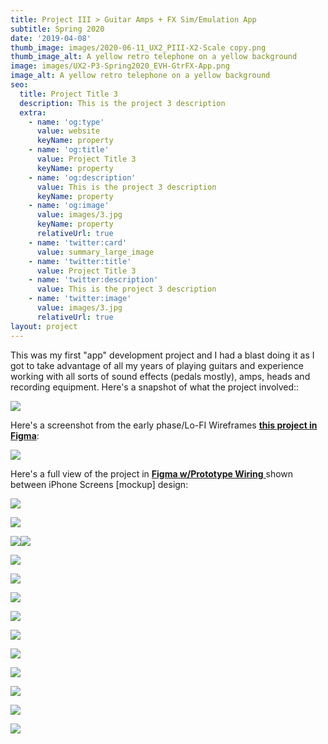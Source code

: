 ```yaml
---
title: Project III > Guitar Amps + FX Sim/Emulation App
subtitle: Spring 2020
date: '2019-04-08'
thumb_image: images/2020-06-11_UX2_PIII-X2-Scale copy.png
thumb_image_alt: A yellow retro telephone on a yellow background
image: images/UX2-P3-Spring2020_EVH-GtrFX-App.png
image_alt: A yellow retro telephone on a yellow background
seo:
  title: Project Title 3
  description: This is the project 3 description
  extra:
    - name: 'og:type'
      value: website
      keyName: property
    - name: 'og:title'
      value: Project Title 3
      keyName: property
    - name: 'og:description'
      value: This is the project 3 description
      keyName: property
    - name: 'og:image'
      value: images/3.jpg
      keyName: property
      relativeUrl: true
    - name: 'twitter:card'
      value: summary_large_image
    - name: 'twitter:title'
      value: Project Title 3
    - name: 'twitter:description'
      value: This is the project 3 description
    - name: 'twitter:image'
      value: images/3.jpg
      relativeUrl: true
layout: project
---
```

This was my first "app" development project and I had a blast doing it as I got to take advantage of all my years of playing guitars and experience working with all sorts of sound effects (pedals mostly), amps, heads and recording equipment. Here's a snapshot of what the project involved::

![](/images/P3%20GTR-FX-MobileApp_TributeEVH\_2020ess.png)

Here's a screenshot from the early phase/Lo-FI Wireframes [**this project in Figma**](https://www.figma.com/file/kOnIMhtyVQddkob8GHpEsm/UX-2-Proj-3-Guitar-Sim-App-EVH-FX-Pkg?node-id=5%3A72):

![](/images/UX2-P3\_Gtr-Amp-Emulate-APP-LO-FI-Prototype.png)

Here's a full view of the project in [**Figma w/Prototype Wiring** ](https://www.figma.com/file/kOnIMhtyVQddkob8GHpEsm/UX-2-Proj-3-Guitar-Sim-App-EVH-FX-Pkg?node-id=5%3A72)shown between iPhone Screens \[mockup] design:

![](/images/UX2-P3\_Gtr-FX-Amp_App_PrototypeWires\_2020ess.png)

![](https://www.dropbox.com/s/q8f0sfytwd9zcnj/EVH_Gtr-App-iPhoneX_ess_Card1.png?raw=1)

![](https://www.dropbox.com/s/cohghs3oz90hj8w/Eddie%20Van%20Halen%20COPYRIGHT%20DISCLAIMER.png?raw=1)![](https://www.dropbox.com/s/3f9ft2qofvhk29i/EVH_Gtr-App-iPhoneX_ess_Card2%20copy.png?raw=1)

![](https://www.dropbox.com/s/7gspfzp456ts5p6/EVH_Gtr-App-iPhoneX_ess_Card3%20copy.png?raw=1)

![](https://www.dropbox.com/s/qp7mdmwxrwhdds9/EVH_Gtr-App-iPhoneX_ess_Card4%20copy.png?raw=1)

![](https://www.dropbox.com/s/i6p2a4s93erwtip/EVH_Gtr-App-iPhoneX_ess_Card5%20copy.png?raw=1)

![](https://www.dropbox.com/s/uydg9v756gjbcfe/EVH_Gtr-App-iPhoneX_ess_Card6%20copy.png?raw=1)

![](https://www.dropbox.com/s/wv7x8pkqunp1fre/EVH_Gtr-App-iPhoneX_ess_Card7%20copy.png?raw=1)

![](https://www.dropbox.com/s/lze8ugkaq6oqjhl/EVH_Gtr-App-iPhoneX_ess_Card8%20copy.png?raw=1)

![](https://www.dropbox.com/s/dq1wxebvq37cwa2/EVH_Gtr-App-iPhoneX_ess_Card9%20copy.png?raw=1)

![](https://www.dropbox.com/s/5rlo30nvvouow9c/EVH_Gtr-App-iPhoneX_ess_Card10%20copy.png?raw=1)

![](https://www.dropbox.com/s/dyc3krr0m17tju4/EVH_Gtr-App-iPhoneX_ess_Card11%20copy.png?raw=1)

![](https://www.dropbox.com/s/3lh8bk17kxxp6ga/EVH_Gtr-App-iPhoneX_ess_Card12%20copy.png?raw=1)
